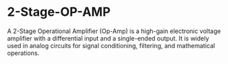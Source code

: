 # 2-Stage-OP-AMP
A 2-Stage Operational Amplifier (Op-Amp) is a high-gain electronic voltage amplifier with a differential input and a single-ended output. It is widely used in analog circuits for signal conditioning, filtering, and mathematical operations.
